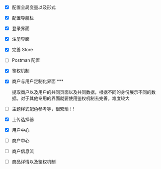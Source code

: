 - [x] 配置全局变量以及形式

- [x] 配置导航栏

- [x] 登录界面

- [x] 注册界面

- [x] 完善 Store

- [ ] Postman 配置

- [x] 鉴权机制

- [x] 商户与用户定制化界面 ***

  提取商户以及用户的共同页面以及共同数据，根据不同的身份展示不同的数据。对于其他专用的界面就要使用鉴权机制去完善。难度较大

- [ ] 主题样式配色参考等，很繁琐！!

- [x] 上传选择器

- [x] 用户中心

- [ ] 商户中心

- [ ] 商户信息流

- [ ] 商品详情以及鉴权机制